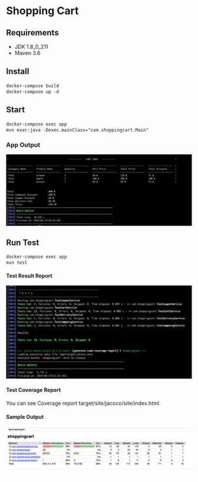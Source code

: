 # Shopping Cart

## Requirements


- JDK 1.8_0_211
- Maven 3.6

## Install

    docker-compose build
    docker-compose up -d


## Start
   
    docker-compose exec app
    mvn exec:java -Dexec.mainClass="com.shoppingcart.Main"

### App Output

![Alt text](sample_outputs/result.png?raw=true "Cart Info")


## Run Test

    docker-compose exec app
    mvn test
    
#### Test Result Report

![Alt text](sample_outputs/tests.png?raw=true "Test Report")



#### Test Coverage Report 
You can see Coverage report target/site/jacoco/site/index.html.
#### Sample Output
![Alt text](sample_outputs/tests_coverage.png?raw=true "Coverage Report")
